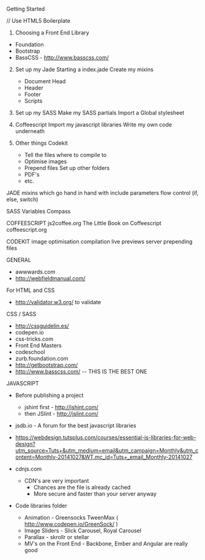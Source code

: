 Getting Started

// Use HTML5 Boilerplate

1. Choosing a Front End Library
  - Foundation
  - Bootstrap
  - BassCSS - http://www.basscss.com/

2. Set up my Jade
  Starting a index.jade
  Create my mixins
    - Document Head
    - Header
    - Footer
    - Scripts

3. Set up my SASS
  Make my SASS partials
  Import a Global stylesheet

4. Coffeescript
  Import my javascript libraries
  Write my own code underneath

5. Other things
  Codekit
    - Tell the files where to compile to
    - Optimise images
    - Prepend files
  Set up other folders
    - PDF's
    - etc.



JADE
    mixins which go hand in hand with include
    parameters
    flow control (if, else, switch)

SASS
    Variables
    Compass

COFFEESCRIPT
    js2coffee.org
    The Little Book on Coffeescript
    coffeescript.org

CODEKIT
    image optimisation
    compilation
    live previews
    server
    prepending files




GENERAL
  - awwwards.com
  - http://webfieldmanual.com/

For HTML and CSS
  - http://validator.w3.org/ to validate

CSS / SASS
  - http://cssguidelin.es/
  - codepen.io
  - css-tricks.com
  - Front End Masters
  - codeschool
  - zurb.foundation.com
  - http://getbootstrap.com/
  - http://www.basscss.com/ -- THIS IS THE BEST ONE

JAVASCRIPT
  - Before publishing a project
    - jshint first - http://jshint.com/
    - then JSlint - http://jslint.com/

  - jsdb.io - A forum for the best javascript libraries
  - https://webdesign.tutsplus.com/courses/essential-js-libraries-for-web-design?utm_source=Tuts+&utm_medium=email&utm_campaign=Monthly&utm_content=Monthly-20141027&WT.mc_id=Tuts+_email_Monthly-20141027
  - cdnjs.com
    - CDN's are very important
      - Chances are the file is already cached
      - More secure and faster than your server anyway
  - Code libraries folder
     - Animation - Greensocks TweenMax ( http://www.codepen.io/GreenSock/ )
     - Image Sliders - Slick Carousel, Royal Carousel
     - Parallax - skrollr or stellar
     - MV's on the Front End - Backbone, Ember and Angular are really good
